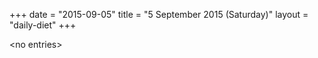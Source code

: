 +++
date = "2015-09-05"
title = "5 September 2015 (Saturday)"
layout = "daily-diet"
+++

\<no entries\>